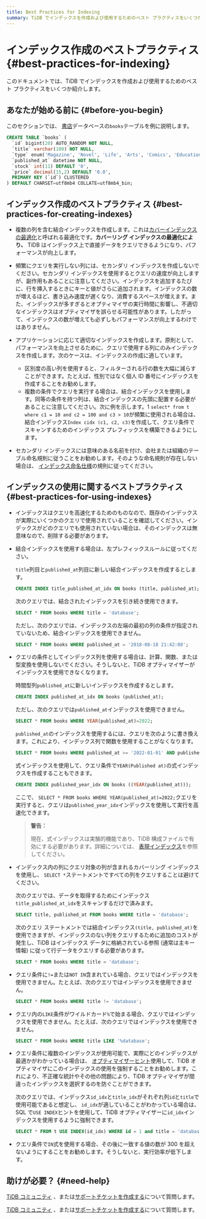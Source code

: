 ```yaml
---
title: Best Practices for Indexing
summary: TiDB でインデックスを作成および使用するためのベスト プラクティスをいくつか学習します。
---
```


<!-- markdownlint-disable MD029 -->

# インデックス作成のベストプラクティス {#best-practices-for-indexing}

このドキュメントでは、TiDB でインデックスを作成および使用するためのベスト プラクティスをいくつか紹介します。

## あなたが始める前に {#before-you-begin}

このセクションでは、 [書店](/develop/dev-guide-bookshop-schema-design.md)データベースの`books`テーブルを例に説明します。

```sql
CREATE TABLE `books` (
  `id` bigint(20) AUTO_RANDOM NOT NULL,
  `title` varchar(100) NOT NULL,
  `type` enum('Magazine', 'Novel', 'Life', 'Arts', 'Comics', 'Education & Reference', 'Humanities & Social Sciences', 'Science & Technology', 'Kids', 'Sports') NOT NULL,
  `published_at` datetime NOT NULL,
  `stock` int(11) DEFAULT '0',
  `price` decimal(15,2) DEFAULT '0.0',
  PRIMARY KEY (`id`) CLUSTERED
) DEFAULT CHARSET=utf8mb4 COLLATE=utf8mb4_bin;
```

## インデックス作成のベストプラクティス {#best-practices-for-creating-indexes}

-   複数の列を含む結合インデックスを作成します。これは[カバーインデックスの最適化](/explain-indexes.md#indexreader)と呼ばれる最適化です。**カバーリング インデックスの最適化により、** TiDB はインデックス上で直接データをクエリできるようになり、パフォーマンスが向上します。

-   頻繁にクエリを実行しない列には、セカンダリ インデックスを作成しないでください。セカンダリ インデックスを使用するとクエリの速度が向上しますが、副作用もあることに注意してください。インデックスを追加するたびに、行を挿入するときにキーと値がさらに追加されます。インデックスの数が増えるほど、書き込み速度が遅くなり、消費するスペースが増えます。また、インデックスが多すぎるとオプティマイザの実行時間に影響し、不適切なインデックスはオプティマイザを誤らせる可能性があります。したがって、インデックスの数が増えても必ずしもパフォーマンスが向上するわけではありません。

-   アプリケーションに応じて適切なインデックスを作成します。原則として、パフォーマンスを向上させるために、クエリで使用する列にのみインデックスを作成します。次のケースは、インデックスの作成に適しています。

    -   区別度の高い列を使用すると、フィルターされる行の数を大幅に減らすことができます。たとえば、性別ではなく個人 ID 番号にインデックスを作成することをお勧めします。
    -   複数の条件でクエリを実行する場合は、結合インデックスを使用します。同等の条件を持つ列は、結合インデックスの先頭に配置する必要があることに注意してください。次に例を示します。1 `select* from t where c1 = 10 and c2 = 100 and c3 > 10`が頻繁に使用される場合は、結合インデックス`Index cidx (c1, c2, c3)`を作成して、クエリ条件でスキャンするためのインデックス プレフィックスを構築できるようにします。

-   セカンダリ インデックスには意味のある名前を付け、会社または組織のテーブル命名規則に従うことをお勧めします。そのような命名規則が存在しない場合は、 [インデックス命名仕様](/develop/dev-guide-object-naming-guidelines.md)の規則に従ってください。

## インデックスの使用に関するベストプラクティス {#best-practices-for-using-indexes}

-   インデックスはクエリを高速化するためのものなので、既存のインデックスが実際にいくつかのクエリで使用されていることを確認してください。インデックスがどのクエリでも使用されていない場合は、そのインデックスは無意味なので、削除する必要があります。

-   結合インデックスを使用する場合は、左プレフィックスルールに従ってください。

    `title`列目と`published_at`列目に新しい結合インデックスを作成するとします。

    ```sql
    CREATE INDEX title_published_at_idx ON books (title, published_at);
    ```

    次のクエリでは、結合されたインデックスを引き続き使用できます。

    ```sql
    SELECT * FROM books WHERE title = 'database';
    ```

    ただし、次のクエリでは、インデックスの左端の最初の列の条件が指定されていないため、結合インデックスを使用できません。

    ```sql
    SELECT * FROM books WHERE published_at = '2018-08-18 21:42:08';
    ```

-   クエリの条件としてインデックス列を使用する場合は、計算、関数、または型変換を使用しないでください。そうしないと、TiDB オプティマイザーがインデックスを使用できなくなります。

    時間型列`published_at`に新しいインデックスを作成するとします。

    ```sql
    CREATE INDEX published_at_idx ON books (published_at);
    ```

    ただし、次のクエリでは`published_at`インデックスを使用できません。

    ```sql
    SELECT * FROM books WHERE YEAR(published_at)=2022;
    ```

    `published_at`のインデックスを使用するには、クエリを次のように書き換えます。これにより、インデックス列で関数を使用することがなくなります。

    ```sql
    SELECT * FROM books WHERE published_at >= '2022-01-01' AND published_at < '2023-01-01';
    ```

    式インデックスを使用して、クエリ条件で`YEAR(Published at)`の式インデックスを作成することもできます。

    ```sql
    CREATE INDEX published_year_idx ON books ((YEAR(published_at)));
    ```

    ここで、 `SELECT * FROM books WHERE YEAR(published_at)=2022;`クエリを実行すると、クエリは`published_year_idx`インデックスを使用して実行を高速化できます。

    > **警告：**
    >
    > 現在、式インデックスは実験的機能であり、TiDB 構成ファイルで有効にする必要があります。詳細については、 [表現インデックス](/sql-statements/sql-statement-create-index.md#expression-index)を参照してください。

-   インデックス内の列にクエリ対象の列が含まれるカバーリング インデックスを使用し、 `SELECT *`ステートメントですべての列をクエリすることは避けてください。

    次のクエリでは、データを取得するためにインデックス`title_published_at_idx`をスキャンするだけで済みます。

    ```sql
    SELECT title, published_at FROM books WHERE title = 'database';
    ```

    次のクエリ ステートメントでは結合インデックス`(title, published_at)`を使用できますが、インデックスのない列をクエリするために追加のコストが発生し、TiDB はインデックス データに格納されている参照 (通常は主キー情報) に従って行データをクエリする必要があります。

    ```sql
    SELECT * FROM books WHERE title = 'database';
    ```

-   クエリ条件に`!=`または`NOT IN`含まれている場合、クエリではインデックスを使用できません。たとえば、次のクエリではインデックスを使用できません。

    ```sql
    SELECT * FROM books WHERE title != 'database';
    ```

-   クエリ内の`LIKE`条件がワイルドカード`%`で始まる場合、クエリではインデックスを使用できません。たとえば、次のクエリではインデックスを使用できません。

    ```sql
    SELECT * FROM books WHERE title LIKE '%database';
    ```

-   クエリ条件に複数のインデックスが使用可能で、実際にどのインデックスが最適かがわかっている場合は、 [オプティマイザーヒント](/optimizer-hints.md)使用して、TiDB オプティマイザにこのインデックスの使用を強制することをお勧めします。これにより、不正確な統計やその他の問題により、TiDB オプティマイザが間違ったインデックスを選択するのを防ぐことができます。

    次のクエリでは、インデックス`id_idx`と`title_idx`がそれぞれ列`id`と`title`で使用可能であると想定し、 `id_idx`が適していることがわかっている場合は、SQL で`USE INDEX`ヒントを使用して、TiDB オプティマイザーに`id_idx`インデックスを使用するように強制できます。

    ```sql
    SELECT * FROM t USE INDEX(id_idx) WHERE id = 1 and title = 'database';
    ```

-   クエリ条件で`IN`式を使用する場合、その後に一致する値の数が 300 を超えないようにすることをお勧めします。そうしないと、実行効率が低下します。

## 助けが必要？ {#need-help}

<CustomContent platform="tidb">

[TiDB コミュニティ](https://ask.pingcap.com/) 、または[サポートチケットを作成する](/support.md)について質問します。

</CustomContent>

<CustomContent platform="tidb-cloud">

[TiDB コミュニティ](https://ask.pingcap.com/) 、または[サポートチケットを作成する](https://support.pingcap.com/)について質問します。

</CustomContent>
